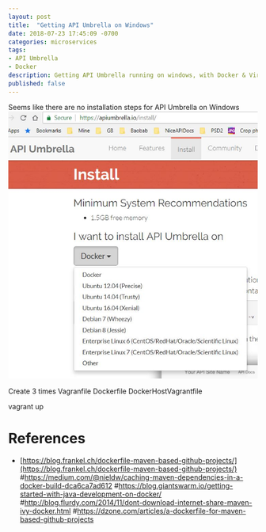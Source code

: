```yaml
---
layout: post
title:  "Getting API Umbrella on Windows"
date: 2018-07-23 17:45:09 -0700
categories: microservices
tags: 
- API Umbrella
- Docker
description: Getting API Umbrella running on windows, with Docker & Virtual Box
published: false
---
```


Seems like there are no installation steps for API Umbrella on Windows
![UmbrellaAPI Install Options.JPG](/assets/images/microservices/UmbrellaAPI_install_options.JPG)

Create 3 times
Vagranfile
Dockerfile
DockerHostVagrantfile

vagrant up

References
===
- [https://blog.frankel.ch/dockerfile-maven-based-github-projects/](https://blog.frankel.ch/dockerfile-maven-based-github-projects/)
#https://medium.com/@nieldw/caching-maven-dependencies-in-a-docker-build-dca6ca7ad612
#https://blog.giantswarm.io/getting-started-with-java-development-on-docker/
#http://blog.flurdy.com/2014/11/dont-download-internet-share-maven-ivy-docker.html
#https://dzone.com/articles/a-dockerfile-for-maven-based-github-projects